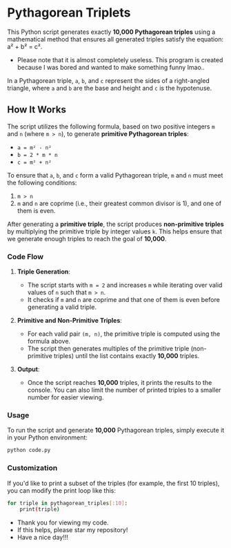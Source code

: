 # Pythagorean Triplets
This Python script generates exactly **10,000 Pythagorean triples** using a mathematical method that ensures all generated triples satisfy the equation: a² + b² = c².
 - Please note that it is almost completely useless. This program is created because I was bored and wanted to make something funny lmao..


In a Pythagorean triple, `a`, `b`, and `c` represent the sides of a right-angled triangle, where `a` and `b` are the base and height and `c` is the hypotenuse.

## How It Works

The script utilizes the following formula, based on two positive integers `m` and `n` (where `m > n`), to generate **primitive Pythagorean triples**:

- `a = m² - n²`
- `b = 2 * m * n`
- `c = m² + n²`

To ensure that `a`, `b`, and `c` form a valid Pythagorean triple, `m` and `n` must meet the following conditions:
1. `m > n`
2. `m` and `n` are coprime (i.e., their greatest common divisor is 1), and one of them is even.

After generating a **primitive triple**, the script produces **non-primitive triples** by multiplying the primitive triple by integer values `k`. This helps ensure that we generate enough triples to reach the goal of **10,000**.

### Code Flow

1. **Triple Generation**:
   - The script starts with `m = 2` and increases `m` while iterating over valid values of `n` such that `m > n`.
   - It checks if `m` and `n` are coprime and that one of them is even before generating a valid triple.
   
2. **Primitive and Non-Primitive Triples**:
   - For each valid pair `(m, n)`, the primitive triple is computed using the formula above.
   - The script then generates multiples of the primitive triple (non-primitive triples) until the list contains exactly **10,000** triples.

3. **Output**:
   - Once the script reaches **10,000** triples, it prints the results to the console. You can also limit the number of printed triples to a smaller number for easier viewing.

### Usage

To run the script and generate **10,000** Pythagorean triples, simply execute it in your Python environment:

```bash
python code.py
```
### Customization
If you'd like to print a subset of the triples (for example, the first 10 triples), you can modify the print loop like this:
```bash
for triple in pythagorean_triples[:10]:
    print(triple)
```
- Thank you for viewing my code.
- If this helps, please star my repository!
- Have a nice day!!!






